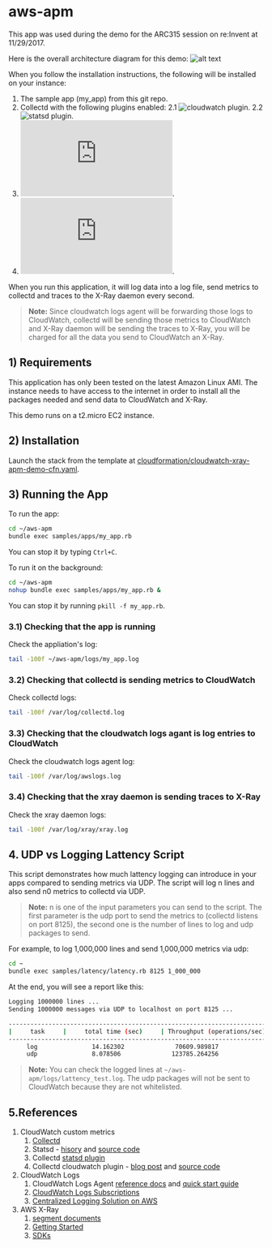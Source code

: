 # aws-apm
This app was used during the demo for the ARC315 session on re:Invent at 11/29/2017.

Here is the overall architecture diagram for this demo:
![alt text](https://github.com/awslabs/cloudwatch-xray-apm-demo/blob/master/img/arc_diagram.png)

When you follow the installation instructions, the following will be installed on your instance:
1. The sample app (my_app) from this git repo.
2. Collectd with the following plugins enabled:
  2.1 ![cloudwatch plugin](https://github.com/awslabs/collectd-cloudwatch).
  2.2 ![statsd plugin](https://collectd.org/wiki/index.php/Plugin:StatsD).
3. ![Cloudwatch Logs Agent](http://docs.aws.amazon.com/AmazonCloudWatch/latest/logs/QuickStartEC2Instance.html).
4. ![X-Ray Daemon](http://docs.aws.amazon.com/xray/latest/devguide/xray-daemon.html).

When you run this application, it will log data into a log file, send metrics to collectd and traces to the X-Ray daemon every second. 

> **Note:** Since cloudwatch logs agent will be forwarding those logs to CloudWatch, collectd will be sending those metrics to CloudWatch and X-Ray daemon will be sending the traces to X-Ray, you will be charged for all the data you send to CloudWatch an X-Ray.

## 1) Requirements

This application has only been tested on the latest Amazon Linux AMI. The instance needs to have access to the internet in order to install all the packages needed and send data to CloudWatch and X-Ray.

This demo runs on a t2.micro EC2 instance. 


## 2) Installation

Launch the stack from the template at [cloudformation/cloudwatch-xray-apm-demo-cfn.yaml](https://github.com/awslabs/cloudwatch-xray-apm-demo/blob/master/cloudformation/cloudwatch-xray-apm-demo-cfn.yaml).


## 3) Running the App

To run the app:
```bash
cd ~/aws-apm
bundle exec samples/apps/my_app.rb
```
You can stop it by typing ``Ctrl+C``.

To run it on the background:
```bash
cd ~/aws-apm
nohup bundle exec samples/apps/my_app.rb &
```
You can stop it by running ``pkill -f my_app.rb``.

### 3.1) Checking that the app is running
Check the appliation's log:
```bash
tail -100f ~/aws-apm/logs/my_app.log
```

### 3.2) Checking that collectd is sending metrics to CloudWatch
Check collectd logs:
```bash
tail -100f /var/log/collectd.log
```
### 3.3) Checking that the cloudwatch logs agant is log entries to CloudWatch
Check the cloudwatch logs agent log:
```bash
tail -100f /var/log/awslogs.log
```
### 3.4) Checking that the xray daemon is sending traces to X-Ray
Check the xray daemon logs:
```bash
tail -100f /var/log/xray/xray.log
```

## 4. UDP vs Logging Lattency Script
This script demonstrates how much lattency logging can introduce in your apps compared to sending metrics via UDP. The script will log n lines and also send n0 metrics to collectd via UDP.
>**Note:** n is one of the input parameters you can send to the script. The first parameter is the udp port to send the metrics to (collectd listens on port 8125), the second one is the number of lines to log and udp packages to send.

For example, to log 1,000,000 lines and send 1,000,000 metrics via udp:
```bash
cd ~
bundle exec samples/latency/latency.rb 8125 1_000_000
```

At the end, you will see a report like this:
```bash
Logging 1000000 lines ...
Sending 1000000 messages via UDP to localhost on port 8125 ...

-------------------------------------------------------------------------
|     task     |     total time (sec)     | Throughput (operations/sec) |
-------------------------------------------------------------------------
     log               14.162302              70609.989817            
     udp               8.078506              123785.264256   
```

>**Note:** You can check the logged lines at ``~/aws-apm/logs/lattency_test.log``. The udp packages will not be sent to CloudWatch because they are not whitelisted.


## 5.References
1. CloudWatch custom metrics
    1. [Collectd](https://collectd.org/)
    2. Statsd - [hisory](https://codeascraft.com/2011/02/15/measure-anything-measure-everything/) and [source code](https://github.com/etsy/statsd)
    3. Collectd [statsd plugin](https://collectd.org/wiki/index.php/Plugin:StatsD)
    4. Collectd cloudwatch plugin - [blog post](https://aws.amazon.com/blogs/aws/new-cloudwatch-plugin-for-collectd/) and [source code](https://github.com/awslabs/collectd-cloudwatch)
2. CloudWatch Logs
    1. CloudWatch Logs Agent [reference docs](http://docs.aws.amazon.com/AmazonCloudWatch/latest/logs/AgentReference.html) and [quick start guide](http://docs.aws.amazon.com/AmazonCloudWatch/latest/logs/EC2NewInstanceCWL.html)
    2. [CloudWatch Logs Subscriptions](http://docs.aws.amazon.com/AmazonCloudWatch/latest/logs/Subscriptions.html)
    3. [Centralized Logging Solution on AWS](https://aws.amazon.com/answers/logging/centralized-logging/)
3. AWS X-Ray
    1. [segment documents](http://docs.aws.amazon.com/xray/latest/devguide/xray-api-segmentdocuments.html)
    2. [Getting Started](http://docs.aws.amazon.com/xray/latest/devguide/xray-api-segmentdocuments.html)
    3. [SDKs](https://aws.amazon.com/documentation/xray/)
